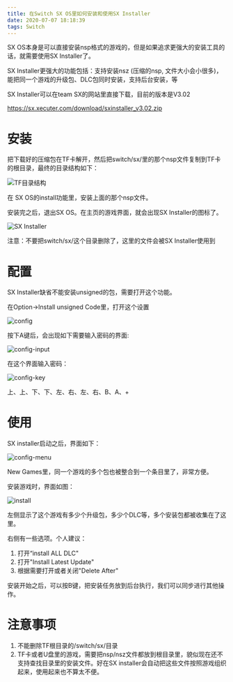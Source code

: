 ```yaml
---
title: 在Switch SX OS里如何安装和使用SX Installer
date: 2020-07-07 18:18:39
tags: Switch
---
```


SX OS本身是可以直接安装nsp格式的游戏的，但是如果追求更强大的安装工具的话，就需要使用SX Installer了。

SX Installer更强大的功能包括：支持安装nsz (压缩的nsp, 文件大小会小很多)，能把同一个游戏的升级包、DLC包同时安装，支持后台安装，等

SX Installer可以在team SX的网站里直接下载，目前的版本是V3.02

https://sx.xecuter.com/download/sxinstaller_v3.02.zip

# 安装

把下载好的压缩包在TF卡解开，然后把switch/sx/里的那个nsp文件复制到TF卡的根目录，最终的目录结构如下：

![TF目录结构](/img/2020/sx-installer-layout.png)

在 SX OS的install功能里，安装上面的那个nsp文件。

安装完之后，退出SX OS。在主页的游戏界面，就会出现SX Installer的图标了。

![SX Installer](/img/2020/sx-installer-entry.png)

注意：不要把switch/sx/这个目录删除了，这里的文件会被SX Installer使用到

# 配置

SX Installer缺省不能安装unsigned的包，需要打开这个功能。

在Option->Install unsigned Code里，打开这个设置

![config](/img/2020/sx-config-1.png)

按下A键后，会出现如下需要输入密码的界面:

![config-input](/img/2020/sx-config-2.png)

在这个界面输入密码：

![config-key](/img/2020/sx-config-3.png)

上、上、下、下、左、右、左、右、B、A、+

# 使用

SX installer启动之后，界面如下：

![config-menu](/img/2020/sx-installer-menu.png)

New Games里，同一个游戏的多个包也被整合到一个条目里了，非常方便。

安装游戏时，界面如图：

![install](/img/2020/sx-installer-install.png)

左侧显示了这个游戏有多少个升级包，多少个DLC等，多个安装包都被收集在了这里。

右侧有一些选项。个人建议：

1. 打开“install ALL DLC"
2. 打开"Install Latest Update" 
3. 根据需要打开或者关闭"Delete After"

安装开始之后，可以按B键，把安装任务放到后台执行，我们可以同步进行其他操作。

# 注意事项

1. 不能删除TF根目录的/switch/sx/目录
2. TF卡或者U盘里的游戏，需要把nsp/nsz文件都放到根目录里，貌似现在还不支持查找目录里的安装文件。好在SX installer会自动把这些文件按照游戏组织起来，使用起来也不算太不便。









